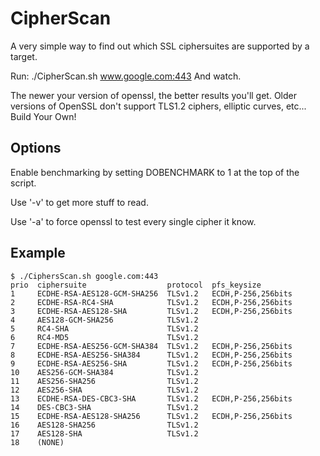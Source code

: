 CipherScan
==========
A very simple way to find out which SSL ciphersuites are supported by a target.

Run: ./CipherScan.sh www.google.com:443
And watch.

The newer your version of openssl, the better results you'll get. Older versions
of OpenSSL don't support TLS1.2 ciphers, elliptic curves, etc... Build Your Own!

Options
-------
Enable benchmarking by setting DOBENCHMARK to 1 at the top of the script.

Use '-v' to get more stuff to read.

Use '-a' to force openssl to test every single cipher it know.


Example
-------

```
$ ./CiphersScan.sh google.com:443
prio  ciphersuite                  protocol  pfs_keysize
1     ECDHE-RSA-AES128-GCM-SHA256  TLSv1.2   ECDH,P-256,256bits
2     ECDHE-RSA-RC4-SHA            TLSv1.2   ECDH,P-256,256bits
3     ECDHE-RSA-AES128-SHA         TLSv1.2   ECDH,P-256,256bits
4     AES128-GCM-SHA256            TLSv1.2
5     RC4-SHA                      TLSv1.2
6     RC4-MD5                      TLSv1.2
7     ECDHE-RSA-AES256-GCM-SHA384  TLSv1.2   ECDH,P-256,256bits
8     ECDHE-RSA-AES256-SHA384      TLSv1.2   ECDH,P-256,256bits
9     ECDHE-RSA-AES256-SHA         TLSv1.2   ECDH,P-256,256bits
10    AES256-GCM-SHA384            TLSv1.2
11    AES256-SHA256                TLSv1.2
12    AES256-SHA                   TLSv1.2
13    ECDHE-RSA-DES-CBC3-SHA       TLSv1.2   ECDH,P-256,256bits
14    DES-CBC3-SHA                 TLSv1.2
15    ECDHE-RSA-AES128-SHA256      TLSv1.2   ECDH,P-256,256bits
16    AES128-SHA256                TLSv1.2
17    AES128-SHA                   TLSv1.2
18    (NONE)
```
